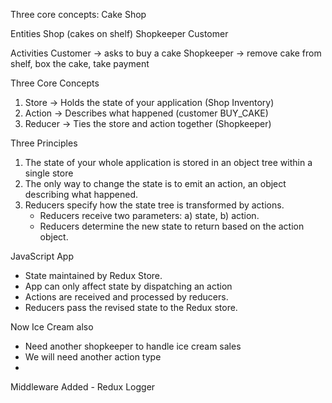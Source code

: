 Three core concepts: Cake Shop

Entities
Shop (cakes on shelf)
Shopkeeper
Customer

Activities
Customer -> asks to buy a cake
Shopkeeper -> remove cake from shelf, box the cake, take payment

Three Core Concepts

1.  Store -> Holds the state of your application (Shop Inventory)
2.  Action -> Describes what happened (customer BUY_CAKE)
3.  Reducer -> Ties the store and action together (Shopkeeper)

Three Principles

1.  The state of your whole application is stored in an object tree within a single store
2.  The only way to change the state is to emit an action, an object describing what happened.
3.  Reducers specify how the state tree is transformed by actions.
    - Reducers receive two parameters: a) state, b) action.
    - Reducers determine the new state to return based on the action object.

JavaScript App

- State maintained by Redux Store.
- App can only affect state by dispatching an action
- Actions are received and processed by reducers.
- Reducers pass the revised state to the Redux store.

Now Ice Cream also

- Need another shopkeeper to handle ice cream sales
- We will need another action type
-

Middleware Added - Redux Logger
